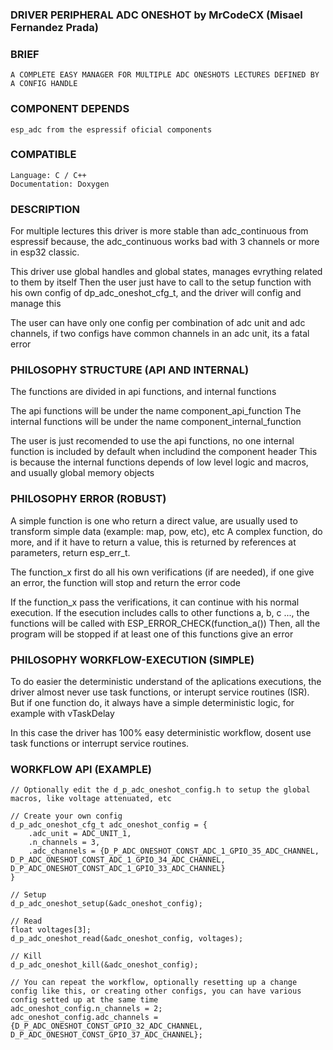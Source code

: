 ### DRIVER PERIPHERAL ADC ONESHOT by MrCodeCX (Misael Fernandez Prada)

### BRIEF
    A COMPLETE EASY MANAGER FOR MULTIPLE ADC ONESHOTS LECTURES DEFINED BY A CONFIG HANDLE

### COMPONENT DEPENDS
    esp_adc from the espressif oficial components

### COMPATIBLE
    Language: C / C++
    Documentation: Doxygen


### DESCRIPTION

For multiple lectures this driver is more stable than adc_continuous from espressif because, the adc_continuous works bad with 3 channels or more in esp32 classic.

This driver use global handles and global states, manages evrything related to them by itself
Then the user just have to call to the setup function with his own config of dp_adc_oneshot_cfg_t, and the driver will config and manage this

The user can have only one config per combination of adc unit and adc channels, if two configs have common channels in an adc unit, its a fatal error


### PHILOSOPHY STRUCTURE (API AND INTERNAL)

The functions are divided in api functions, and internal functions

The api functions will be under the name component_api_function
The internal functions will be under the name component_internal_function

The user is just recomended to use the api functions, no one internal function is included by default when includind the component header
This is because the internal functions depends of low level logic and macros, and usually global memory objects

### PHILOSOPHY ERROR (ROBUST)

A simple function is one who return a direct value, are usually used to transform simple data (example: map, pow, etc), etc
A complex function, do more, and if it have to return a value, this is returned by references at parameters, return esp_err_t.

The function_x first do all his own verifications (if are needed), if one give an error, the function will stop and return the error code

If the function_x pass the verifications, it can continue with his normal execution.
If the esecution includes calls to other functions a, b, c ..., the functions will be called with ESP_ERROR_CHECK(function_a())
Then, all the program will be stopped if at least one of this functions give an error

### PHILOSOPHY WORKFLOW-EXECUTION (SIMPLE)

To do easier the deterministic understand of the aplications executions, the driver almost never use task functions, or interupt service routines (ISR).
But if one function do, it always have a simple deterministic logic, for example with vTaskDelay

In this case the driver has 100% easy deterministic workflow, dosent use task functions or interrupt service routines.


### WORKFLOW API (EXAMPLE)

    // Optionally edit the d_p_adc_oneshot_config.h to setup the global macros, like voltage attenuated, etc

    // Create your own config
    d_p_adc_oneshot_cfg_t adc_oneshot_config = {
        .adc_unit = ADC_UNIT_1,
        .n_channels = 3,
        .adc_channels = {D_P_ADC_ONESHOT_CONST_ADC_1_GPIO_35_ADC_CHANNEL, D_P_ADC_ONESHOT_CONST_ADC_1_GPIO_34_ADC_CHANNEL, D_P_ADC_ONESHOT_CONST_ADC_1_GPIO_33_ADC_CHANNEL}
    }

    // Setup
    d_p_adc_oneshot_setup(&adc_oneshot_config);

    // Read
    float voltages[3];
    d_p_adc_oneshot_read(&adc_oneshot_config, voltages);

    // Kill
    d_p_adc_oneshot_kill(&adc_oneshot_config);

    // You can repeat the workflow, optionally resetting up a change config like this, or creating other configs, you can have various config setted up at the same time
    adc_oneshot_config.n_channels = 2;
    adc_oneshot_config.adc_channels = {D_P_ADC_ONESHOT_CONST_GPIO_32_ADC_CHANNEL, D_P_ADC_ONESHOT_CONST_GPIO_37_ADC_CHANNEL};

